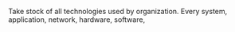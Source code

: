 Take stock of all technologies used by organization.
Every system, application, network, hardware, software, 